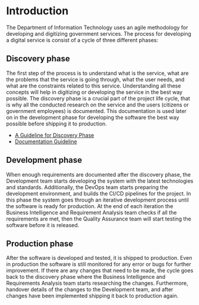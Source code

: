# Introduction

The Department of Information Technology uses an agile methodology for developing and digitizing government services. The process for developing a digital service is consist of a cycle of three different phases:

## Discovery phase

The first step of the process is to understand what is the service, what are the problems that the service is going through, what the user needs, and what are the constraints related to this service. Understanding all these concepts will help in digitizing or developing the service in the best way possible. The discovery phase is a crucial part of the project life cycle, that is why all the conducted research on the service and the users (citizens or government employees) is documented. This documentation is used later on in the development phase for developing the software the best way possible before shipping it to production.

-   [A Guideline for Discovery Phase](./Discovery/discoveryPhaseGuideline.md)
-   [Documentation Guideline](./Discovery/documentationGuideline.md)

## Development phase

When enough requirements are documented after the discovery phase, the Development team starts developing the system with the latest technologies and standards. Additionally, the DevOps team starts preparing the development environment, and builds the CI/CD pipelines for the project. In this phase the system goes through an iterative development process until the software is ready for production. At the end of each iteration the Business Intelligence and Requirement Analysis team checks if all the requirements are met, then the Quality Assurance team will start testing the software before it is released.

## Production phase

After the software is developed and tested, it is shipped to production. Even in production the software is still monitored for any error or bugs for further improvement. If there are any changes that need to be made, the cycle goes back to the discovery phase where the Business Intelligence and Requirements Analysis team starts researching the changes. Furthermore, handover details of the changes to the Development team, and after changes have been implemented shipping it back to production again.